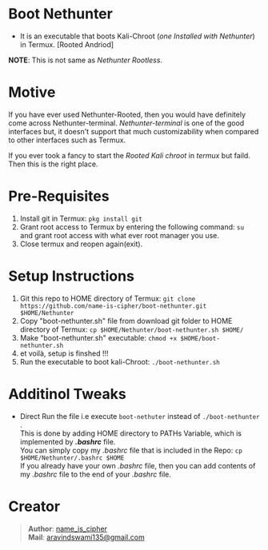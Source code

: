 # Boot Nethunter
- It is an executable that boots Kali-Chroot (_one Installed with Nethunter_) in Termux. [Rooted Andriod]

**NOTE**: This is not same as _Nethunter Rootless_.

# Motive
If you have ever used Nethunter-Rooted, then you would have definitely come across Nethunter-terminal. _Nethunter-terminal_ is one of the good interfaces but, it doesn't support that much customizability when compared to other interfaces such as Termux.  

If you ever took a fancy to start the _Rooted Kali chroot_ in _termux_ but faild. Then this is the right place.

# Pre-Requisites
1. Install git in Termux: `pkg install git`
2. Grant root access to Termux by entering the following command: `su`  
   and grant root access with what ever root manager you use.
3. Close termux and reopen again(exit).

# Setup Instructions
1. Git this repo to HOME directory of Termux: `git clone https://github.com/name-is-cipher/boot-nethunter.git $HOME/Nethunter`
2. Copy "boot-nethunter.sh" file from download git folder to HOME directory of Termux: `cp $HOME/Nethunter/boot-nethunter.sh $HOME/`
3. Make "boot-nethunter.sh" executable: `chmod +x $HOME/boot-nethunter.sh`
5. et voilà, setup is finshed !!!
6. Run the executable to boot kali-Chroot: `./boot-nethunter.sh`

# Additinol Tweaks
- Direct Run the file i.e execute `boot-nethuter` instead of `./boot-nethunter` .  
  This is done by adding HOME directory to PATHs Variable, which is implemented by _**.bashrc**_ file.  
  You can simply copy my _.bashrc_ file that is included in the Repo: `cp $HOME/Nethunter/.bashrc $HOME`     
If you already have your own _.bashrc_ file, then you can add contents of my  _.bashrc_ file to the end of your _.bashrc_ file.

# Creator
> **Author**: [name_is_cipher](https://github.com/name-is-cipher)  
> **Mail**: aravindswami135@gmail.com

